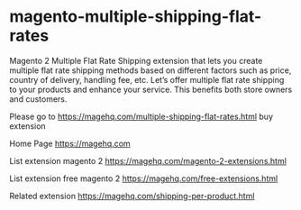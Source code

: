 # magento-multiple-shipping-flat-rates
Magento 2 Multiple Flat Rate Shipping extension that lets you create multiple flat rate shipping methods based on different factors such as price, country of delivery, handling fee, etc. Let’s offer multiple flat rate shipping to your products and enhance your service. This benefits both store owners and customers.

Please go to https://magehq.com/multiple-shipping-flat-rates.html buy extension

Home Page https://magehq.com

List extension magento 2 https://magehq.com/magento-2-extensions.html

List extension free magento 2 https://magehq.com/free-extensions.html

Related extension https://magehq.com/shipping-per-product.html
